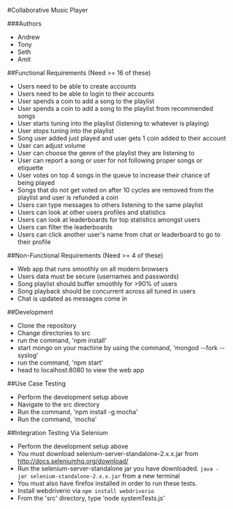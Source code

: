 ﻿#Collaborative Music Player

###Authors
- Andrew
- Tony
- Seth
- Amit

##Functional Requirements (Need >= 16 of these)
- Users need to be able to create accounts
- Users need to be able to login to their accounts
- User spends a coin to add a song to the playlist 
- User spends a coin to add a song to the playlist from recommended songs
- User starts tuning into the playlist (listening to whatever is playing)
- User stops tuning into the playlist
- Song user added just played and user gets 1 coin added to their account
- User can adjust volume
- User can choose the genre of the playlist they are listening to
- User can report a song or user for not following proper songs or etiquette
- User votes on top 4 songs in the queue to increase their chance of being played
- Songs that do not get voted on after 10 cycles are removed from the playlist and user is refunded a coin
- Users can type messages to others listening to the same playlist
- Users can look at other users profiles and statistics
- Users can look at leaderboards for top statistics amongst users
- Users can filter the leaderboards 
- Users can click another user's name from chat or leaderboard to go to their profile


##Non-Functional Requirements (Need >= 4 of these)
- Web app that runs smoothly on all modern browsers
- Users data must be secure (usernames and passwords)
- Song playlist should buffer smoothly for >90% of users
- Song playback should be concurrent across all tuned in users
- Chat is updated as messages come in

##Development
- Clone the repository
- Change directories to src
- run the command, 'npm install'
- start mongo on your machine by using the command, 'mongod --fork --syslog'
- run the command, 'npm start'
- head to localhost:8080 to view the web app

##Use Case Testing
- Perform the development setup above
- Navigate to the src directory
- Run the command, 'npm install -g mocha'
- Run the command, 'mocha'

##Integration Testing Via Selenium
- Perform the development setup above
- You must download selenium-server-standalone-2.x.x.jar from http://docs.seleniumhq.org/download/
- Run the selenium-server-standalone jar you have downloaded. `java -jar selenium-standalone-2.x.x.jar` from a new terminal
- You must also have firefox installed in order to run these tests.
- Install webdriverio via `npm install webdriverio`
- From the 'src' directory, type 'node systemTests.js'
